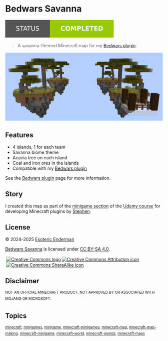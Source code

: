 # Bedwars Savanna

[![Project status: completed](./assets/images/badges/status.svg)](./)

> A savanna-themed Minecraft map for my [Bedwars plugin](https://github.com/esotericenderman/bedwars).

![Bedwars savanna map](./assets/images/screenshots/map.png)

## Features

- 4 islands, 1 for each team
- Savanna biome theme
- Acacia tree on each island
- Coal and iron ores in the islands
- Compatible with my [Bedwars plugin](https://github.com/esotericenderman/bedwars)

See the [Bedwars plugin](https://github.com/esotericenderman/bedwars) page for more information.

## Story

I created this map as part of the [minigame section](https://www.udemy.com/course/develop-minecraft-plugins-java-programming/learn/lecture/30007374) of the [Udemy course](https://www.udemy.com/course/develop-minecraft-plugins-java-programming/) for developing Minecraft plugins by [Stephen](https://github.com/stephendotgg).

## License

<p xmlns:cc="http://creativecommons.org/ns#" xmlns:dct="http://purl.org/dc/terms/">
  &copy; 2024-2025 <a rel="cc:attributionURL dct:creator" property="cc:attributionName" href="https://enderman.dev">Esoteric Enderman</a>

  <a property="dct:title" rel="cc:attributionURL" href="https://github.com/esotericenderman/bedwars-savanna">Bedwars Savanna</a> is licensed under <a href="https://github.com/esotericenderman/bedwars-savanna/blob/main/LICENSE" target="_blank" rel="license noopener noreferrer" property="cc:license" style="display: inline-block">CC BY-SA 4.0</a>.

  <a href="https://creativecommons.org/"><img style="height: 22px !important; margin-left: 3px; vertical-align: middle" src="./assets/images/icons/cc/cc.svg" alt="Creative Commons logo" /></a><a href="https://creativecommons.org/licenses/by-sa/4.0/"><img style="height: 22px !important; margin-left: 3px; vertical-align: middle" src="./assets/images/icons/cc/by.svg" alt="Creative Commons Attribution icon" /><img style="height: 22px !important; margin-left: 3px; vertical-align: middle" src="./assets/images/icons/cc/sa.svg" alt="Creative Commons ShareAlike icon" /></a>
</p>

## Disclaimer

<sup>NOT AN OFFICIAL MINECRAFT PRODUCT. NOT APPROVED BY OR ASSOCIATED WITH MOJANG OR MICROSOFT.</sup>

## Topics

<sup>[minecraft](https://github.com/topics/minecraft), [minigames](https://github.com/topics/minigames), [minigame](https://github.com/topics/minigame), [minecraft-minigames](https://github.com/topics/minecraft-minigames), [minecraft-map](https://github.com/topics/minecraft-map), [minecraft-map-making](https://github.com/topics/minecraft-map-making), [minecraft-minigame](https://github.com/topics/minecraft-minigame), [minecraft-world](https://github.com/topics/minecraft-world), [minecraft-worlds](https://github.com/topics/minecraft-worlds), [minecraft-maps](https://github.com/topics/minecraft-maps)</sup>
